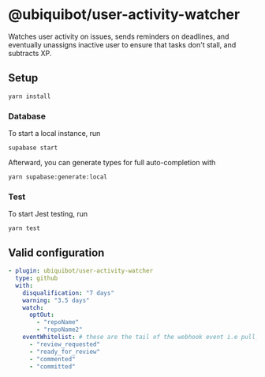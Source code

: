 # @ubiquibot/user-activity-watcher

Watches user activity on issues, sends reminders on deadlines, and eventually unassigns inactive user to ensure that
tasks don't stall, and subtracts XP.

## Setup

```shell
yarn install
```

### Database

To start a local instance, run

```shell
supabase start
```

Afterward, you can generate types for full auto-completion with

```shell
yarn supabase:generate:local
```

### Test

To start Jest testing, run

```shell
yarn test
```

## Valid configuration

```yaml
- plugin: ubiquibot/user-activity-watcher
  type: github
  with:
    disqualification: "7 days"
    warning: "3.5 days"
    watch:
      optOut:
        - "repoName"
        - "repoName2"
    eventWhitelist: # these are the tail of the webhook event i.e pull_request.review_requested
      - "review_requested"
      - "ready_for_review"
      - "commented"
      - "committed"
```
